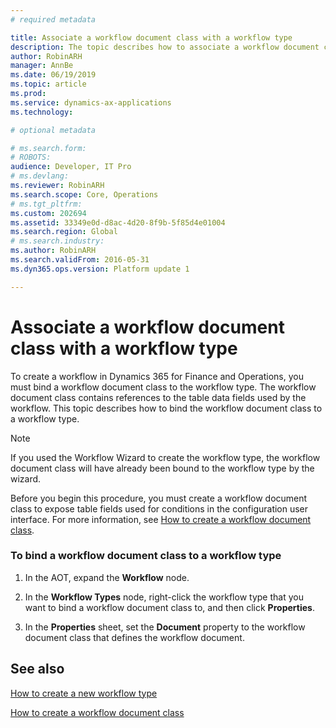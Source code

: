 ```yaml
---
# required metadata

title: Associate a workflow document class with a workflow type
description: The topic describes how to associate a workflow document class with a workflow type in Dynamics 365 for Finance and Operations.
author: RobinARH
manager: AnnBe
ms.date: 06/19/2019
ms.topic: article
ms.prod: 
ms.service: dynamics-ax-applications
ms.technology: 

# optional metadata

# ms.search.form: 
# ROBOTS: 
audience: Developer, IT Pro
# ms.devlang: 
ms.reviewer: RobinARH
ms.search.scope: Core, Operations
# ms.tgt_pltfrm: 
ms.custom: 202694
ms.assetid: 33349e0d-d8ac-4d20-8f9b-5f85d4e01004
ms.search.region: Global
# ms.search.industry: 
ms.author: RobinARH
ms.search.validFrom: 2016-05-31
ms.dyn365.ops.version: Platform update 1

---
```


# Associate a workflow document class with a workflow type 

To create a workflow in Dynamics 365 for Finance and Operations, you must bind a workflow document class to the workflow type. The workflow document class contains references to the table data fields used by the workflow. This topic describes how to bind the workflow document class to a workflow type.


> [!NOTE]
> <P>If you used the Workflow Wizard to create the workflow type, the workflow document class will have already been bound to the workflow type by the wizard.</P>



Before you begin this procedure, you must create a workflow document class to expose table fields used for conditions in the configuration user interface. For more information, see [How to create a workflow document class](workflow-document-create.md).

### To bind a workflow document class to a workflow type

1.  In the AOT, expand the **Workflow** node.

2.  In the **Workflow Types** node, right-click the workflow type that you want to bind a workflow document class to, and then click **Properties**.

3.  In the **Properties** sheet, set the **Document** property to the workflow document class that defines the workflow document.

## See also

[How to create a new workflow type](new-workflow-type.md)

[How to create a workflow document class](workflow-document-create.md)
